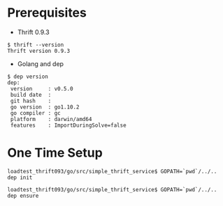 
# Prerequisites

* Thrift 0.9.3
```
$ thrift --version
Thrift version 0.9.3
```

* Golang and dep
```
$ dep version
dep:
 version     : v0.5.0
 build date  : 
 git hash    : 
 go version  : go1.10.2
 go compiler : gc
 platform    : darwin/amd64
 features    : ImportDuringSolve=false
```

# One Time Setup
```
loadtest_thrift093/go/src/simple_thrift_service$ GOPATH=`pwd`/../.. dep init
```

```
loadtest_thrift093/go/src/simple_thrift_service$ GOPATH=`pwd`/../.. dep ensure
```
